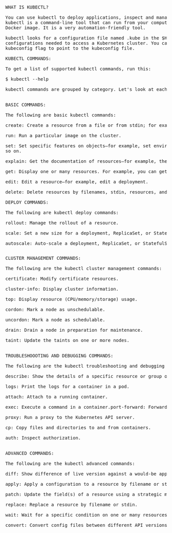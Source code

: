 <pre>WHAT IS KUBECTL?

You can use kubectl to deploy applications, inspect and manage them, check cluster resources, view logs, and more.
kubectl is a command-line tool that can run from your computer, in CI/CD pipelines, as part of the operating system, or as a
Docker image. It is a very automation-friendly tool.

kubectl looks for a configuration file named .kube in the $HOME folder. In the .kube file, kubectl stores the cluster
configurations needed to access a Kubernetes cluster. You can also set the KUBECONFIG environment variable or use the --
kubeconfig flag to point to the kubeconfig file.

KUBECTL COMMANDS:

To get a list of supported kubectl commands, run this:

$ kubectl --help

kubectl commands are grouped by category. Let&apos;s look at each category.


BASIC COMMANDS:

The following are basic kubectl commands:

create: Create a resource from a file or from stdin; for example, create a Kubernetes deployment from the file.expose: Take a service, deployment, or pod and expose it as a new Kubernetes Service.

run: Run a particular image on the cluster.

set: Set specific features on objects—for example, set environment variables, update a Docker image in a pod template, and
so on.

explain: Get the documentation of resources—for example, the documentation on deployments.

get: Display one or many resources. For example, you can get a list of runn

edit: Edit a resource—for example, edit a deployment.

delete: Delete resources by filenames, stdin, resources, and names, or by resources and label selectors.

DEPLOY COMMANDS:

The following are kubectl deploy commands:

rollout: Manage the rollout of a resource.

scale: Set a new size for a deployment, ReplicaSet, or StatefulSet.

autoscale: Auto-scale a deployment, ReplicaSet, or StatefulSet.

</pre>

<pre>CLUSTER MANAGEMENT COMMANDS:

The following are the kubectl cluster management commands:

certificate: Modify certificate resources.

cluster-info: Display cluster information.

top: Display resource (CPU/memory/storage) usage.

cordon: Mark a node as unschedulable.

uncordon: Mark a node as schedulable.

drain: Drain a node in preparation for maintenance.

taint: Update the taints on one or more nodes.


TROUBLESHOOOTING AND DEBUGGING COMMANDS:

The following are the kubectl troubleshooting and debugging commands:

describe: Show the details of a specific resource or group of resources.

logs: Print the logs for a container in a pod.

attach: Attach to a running container.

exec: Execute a command in a container.port-forward: Forward one or more local ports to a pod.

proxy: Run a proxy to the Kubernetes API server.

cp: Copy files and directories to and from containers.

auth: Inspect authorization.


ADVANCED COMMANDS: 

The following are the kubectl advanced commands:

diff: Show difference of live version against a would-be applied version.

apply: Apply a configuration to a resource by filename or stdin.

patch: Update the field(s) of a resource using a strategic merge patch.

replace: Replace a resource by filename or stdin.

wait: Wait for a specific condition on one or many resources.

convert: Convert config files between different API versions.
</pre>
